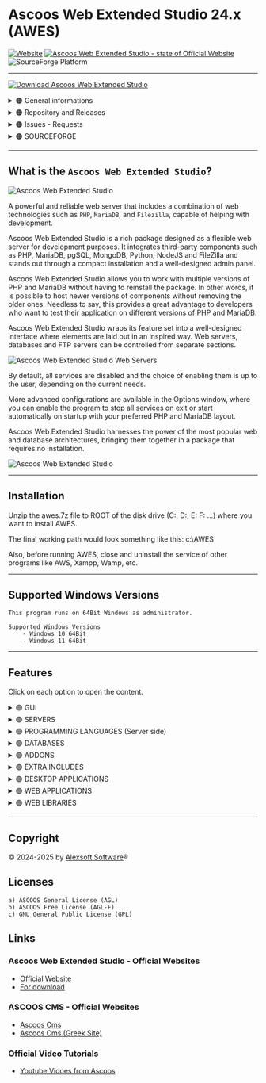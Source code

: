 # Ascoos Web Extended Studio 24.x (AWES)

[![Website](https://img.shields.io/website?url=https://www.ascoos.com&style=for-the-badge&label=Ascoos%20Official%20Website)](https://www.ascoos.com) 
[![Ascoos Web Extended Studio  - state of Official Website](https://img.shields.io/website?url=https://awes.ascoos.com&style=for-the-badge&label=Ascoos%20Web%20Extended%20Studio)](https://awes.ascoos.com) 
![SourceForge Platform](https://img.shields.io/sourceforge/platform/ascoos-web-extended-studio?labelColor=white&color=blue&style=for-the-badge)

***

[![Download Ascoos Web Extended Studio](https://a.fsdn.com/con/app/sf-download-button)](https://sourceforge.net/projects/ascoos-web-extended-studio/files/latest/download)

<details>
<summary>
  🟠 General informations
</summary>
<br>


![Ascoos Web Extended Studio - Forks](https://img.shields.io/github/forks/alexsoft-software/awes)
![Ascoos Web Extended Studio - Stars](https://img.shields.io/github/stars/alexsoft-software/awes)
![Ascoos Web Extended Studio - Watchers](https://img.shields.io/github/watchers/alexsoft-software/awes)
</details>

<details>
<summary>
  🟠 Repository and Releases
</summary>
<br>

[![Ascoos Web Extended Studio - Release](https://img.shields.io/github/v/release/alexsoft-software/awes)](https://github.com/alexsoft-software/awes/releases)
![Ascoos Web Extended Studio - Release Date](https://img.shields.io/github/release-date/alexsoft-software/awes?color=%230E80C0)
![Ascoos Web Extended Studio - Downloads (all assets, all releases)](https://img.shields.io/github/downloads/alexsoft-software/awes/total?color=%230E80C0) 
[![Ascoos Web Extended Studio - latest release tag](https://img.shields.io/github/tag/alexsoft-software/awes.svg)](https://github.com/alexsoft-software/awes/tags)

![Ascoos Web Extended Studio - repo size](https://img.shields.io/github/repo-size/alexsoft-software/awes)
[![Ascoos Web Extended Studio - total lines](https://tokei.rs/b1/github/alexsoft-software/awes?category=lines)](https://github.com/alexsoft-software/awes)
[![Ascoos Web Extended Studio - source code lines](https://tokei.rs/b1/github/alexsoft-software/awes?category=code)](https://github.com/alexsoft-software/awes) 
[![Ascoos Web Extended Studio - files in repository](https://tokei.rs/b1/github/alexsoft-software/awes?category=files)](https://github.com/alexsoft-software/awes)
</details>

<details>
<summary>
  🟠 Issues - Requests
</summary>
<br>

[![Ascoos Web Extended Studio - Open Issues](https://img.shields.io/github/issues/alexsoft-software/awes)](https://github.com/alexsoft-software/awes/issues)
[![Ascoos Web Extended Studio - Closed Issues](https://img.shields.io/github/issues-closed/alexsoft-software/awes)](https://github.com/alexsoft-software/awes/issues)
[![Ascoos Web Extended Studio - Open Pull Requests](https://img.shields.io/github/issues-pr/alexsoft-software/awes)](https://github.com/alexsoft-software/awes/pulls)
[![Ascoos Web Extended Studio - Closed Pull Requests](https://img.shields.io/github/issues-pr-closed/alexsoft-software/awes)](https://github.com/alexsoft-software/awes/pulls)
![Ascoos Web Extended Studio - Last Commit](https://img.shields.io/github/last-commit/alexsoft-software/awes)
</details>

<details>
<summary>
  🟠 SOURCEFORGE
</summary>
<br>

### Ascoos Web Extended Studio (For PHP 5.6.40 - 8.x)
  
[![Download Ascoos Web Extended Studio](https://img.shields.io/sourceforge/dt/ascoos-web-extended-studio.svg)](https://sourceforge.net/projects/ascoos-web-extended-studio/files/latest/download)
[![Download Ascoos Web Extended Studio](https://img.shields.io/sourceforge/dm/ascoos-web-extended-studio.svg)](https://sourceforge.net/projects/ascoos-web-extended-studio/files/latest/download)
[![Download Ascoos Web Extended Studio](https://img.shields.io/sourceforge/dw/ascoos-web-extended-studio.svg)](https://sourceforge.net/projects/ascoos-web-extended-studio/files/latest/download)
[![Download Ascoos Web Extended Studio](https://img.shields.io/sourceforge/dd/ascoos-web-extended-studio.svg)](https://sourceforge.net/projects/ascoos-web-extended-studio/files/latest/download)

<img alt="Ascoos Web Extended Studio Reviews" src="https://sourceforge.net/cdn/syndication/badge_img/3805424/oss-users-love-us-white?achievement=oss-users-love-us-white&amp;r=https://sourceforge.net/projects/ascoos-web-extended-studio/" width="128px">


### Ascoos Web Server (For PHP 5.2.x - 5.4.x) [ENDED 2015]
  
[![Download Ascoos Web Server](https://img.shields.io/sourceforge/dt/awserver.svg)](https://sourceforge.net/projects/awserver/files/latest/download)
[![Download Ascoos Web Server](https://img.shields.io/sourceforge/dm/awserver.svg)](https://sourceforge.net/projects/awserver/files/latest/download)
[![Download Ascoos Web Server](https://img.shields.io/sourceforge/dw/awserver.svg)](https://sourceforge.net/projects/awserver/files/latest/download)
[![Download Ascoos Web Server](https://img.shields.io/sourceforge/dd/awserver.svg)](https://sourceforge.net/projects/awserver/files/latest/download)


<img alt="Ascoos Web Extended Studio Reviews" src="https://sourceforge.net/cdn/syndication/badge_img/600983/oss-community-choice-white?achievement=oss-community-choice&amp;r=https://sourceforge.net/p/awserver/admin/files/badges" width="128px"> <img alt="Ascoos Web Extended Studio Reviews" src="https://sourceforge.net/cdn/syndication/badge_img/600983/oss-sf-favorite-white?achievement=oss-sf-favorite&amp;r=https://sourceforge.net/p/awserver/admin/files/badges" width="128px">
</details>

---

## What is the `Ascoos Web Extended Studio`?


![Ascoos Web Extended Studio](https://awes.ascoos.com/images/scr/scr-24.2.4.1782-800.png)


A powerful and reliable web server that includes a combination of web technologies such as `PHP`,  `MariaDB`, and `Filezilla`, capable of helping with development.

Ascoos Web Extended Studio is a rich package designed as a flexible web server for development purposes. It integrates third-party components such as PHP, MariaDB, pgSQL, MongoDB, Python, NodeJS and FileZilla and stands out through a compact installation and a well-designed admin panel.

Ascoos Web Extended Studio allows you to work with multiple versions of PHP and MariaDB without having to reinstall the package. In other words, it is possible to host newer versions of components without removing the older ones. Needless to say, this provides a great advantage to developers who want to test their application on different versions of PHP and MariaDB.

Ascoos Web Extended Studio wraps its feature set into a well-designed interface where elements are laid out in an inspired way. Web servers, databases and FTP servers can be controlled from separate sections.

![Ascoos Web Extended Studio Web Servers](https://a.fsdn.com/con/app/proj/ascoos-web-extended-studio/screenshots/AWES-24.1.1-00000102b-800-3ff088ea.png)

By default, all services are disabled and the choice of enabling them is up to the user, depending on the current needs.

More advanced configurations are available in the Options window, where you can enable the program to stop all services on exit or start automatically on startup with your preferred PHP and MariaDB layout.

Ascoos Web Extended Studio harnesses the power of the most popular web and database architectures, bringing them together in a package that requires no installation.

![Ascoos Web Extended Studio](https://a.fsdn.com/con/app/proj/ascoos-web-extended-studio/screenshots/AWES-databases-24.1.1-00000001-6e4be888.png)

---

## Installation

Unzip the awes.7z file to ROOT of the disk drive (C:, D:, E: F: ...) where you want to install AWES.

The final working path would look something like this: c:\AWES

Also, before running AWES, close and uninstall the service of other programs like AWS, Xampp, Wamp, etc.

---

## Supported Windows Versions 
```
This program runs on 64Bit Windows as administrator.

Supported Windows Versions 
    - Windows 10 64Bit
    - Windows 11 64Bit
```

---

## Features

Click on each option to open the content.

<details>
<summary>
  🟢 GUI 
</summary>
<br>

|Name | ✅ 24.2.5 | 24.2.6 | 24.2.7 | 24.2.8 | 24.2.9 | 24.2.10 | 25.x | 26.x |
|---|---|---|---|---|---|---|---|---|
| **AWES Desktop Control**<br>(`Portable`) | ✅ | ✅ | ✅ | ✅ | ✅ | ✅ | ✅ | ✅ |
| **Ascoos Web Host Panel (WHP)** <br> (`Free Edition based Ascoos OS`) |  |  |  |  |  |  |  | ✅ |
| **Multilingual**<br>(`40 Languages`) | ✅ | ✅ | ✅ | ✅ | ✅ | ✅ | ✅ | ✅ |
| **Themes**<br>(`Multiple skins`) | ✅ | ✅ | ✅ | ✅ | ✅ | ✅ | ✅ | ✅ |
| **Windows DNS Hosts**<br>(`Native AWES Editor`) | ✅ | ✅ | ✅ | ✅ | ✅ | ✅ | ✅ | ✅ |
| **Mikrotik DNS Hosts** <br> (`communication with RouterOS`) |  |  |  |  |  |  |  | ✅ |
| **Quick Toolbar**<br>(`600+ shortcuts`) | ✅ | ✅ | ✅ | ✅ | ✅ | ✅ | ✅ | ✅ |
</details>

<details>
<summary>
  🟢 SERVERS
</summary>
 <br>

|Name | ✅ 24.2.5 | 24.2.6 | 24.2.7 | 24.2.8 | 24.2.9 | 24.2.10 | 25.x | 26.x |
|---|---|---|---|---|---|---|---|---|
| **Apache**<br>(`Web Server`) | ✅ | ✅ | ✅ | ✅ | ✅ | ✅ | ✅ | ✅ |
| **NGNIX**<br>(`Web Server`) |  |  |  |  |  |  |  | ✅ |
| **Filezilla**<br>(`FTP Server`) | ✅ | ✅ | ✅ | ✅ | ✅ | ✅ | ✅ | ✅ |
| **Subversion SVN** <br> (`Code Repositories`) | ✅ | ✅ | ✅ | ✅ | ✅ | ✅ | ✅ | ✅ |
| **GIT**<br>(`Code Repositories`) |  |  |  |  |  |  |  | ✅ |
| **Memcached**<br>(`Accelerator`) | ✅ | ✅ | ✅ | ✅ | ✅ | ✅ | ✅ | ✅ |
</details>

<details>
<summary>
  🟢 PROGRAMMING LANGUAGES (Server side)
</summary>
 <br>

|Name | ✅ 24.2.5 | 24.2.6 | 24.2.7 | 24.2.8 | 24.2.9 | 24.2.10 | 25.x | 26.x |
|---|---|---|---|---|---|---|---|---|
| **PHP** <br> (`Multiple PHP Versions`) | ✅ | ✅ | ✅ | ✅ | ✅ | ✅ | ✅ | ✅ |
| **Python** <br> (`Run as Apache CGI`) | ✅ | ✅ | ✅ | ✅ | ✅ | ✅ | ✅ | ✅ |
| **NodeJS** <br> (`Run as Apache CGI`) | ✅ | ✅ | ✅ | ✅ | ✅ | ✅ | ✅ | ✅ |
</details>

<details>
<summary>
  🟢 DATABASES
</summary>
 <br> 

|Name | ✅ 24.2.5 | 24.2.6 | 24.2.7 | 24.2.8 | 24.2.9 | 24.2.10 | 25.x | 26.x |
|---|---|---|---|---|---|---|---|---|
| **JSQLDB** <br> (`PHP-native Json SQL Database`) |  |  |  |  |  |  |  | ✅ |
| **MariaDB** <br> (`Multiple DB Versions`) | ✅ | ✅ | ✅ | ✅ | ✅ | ✅ | ✅ | ✅ |
| **MongoDB** | ✅ | ✅ |✅ | ✅ | ✅ | ✅ | ✅ | ✅ |
| **PostgreSQL** |  |  |  |  |  |  |  | ✅ |
</details>

<details>
<summary>
  🟢 ADDONS
</summary>
 <br> 

|Name | ✅ 24.2.5 | 24.2.6 | 24.2.7 | 24.2.8 | 24.2.9 | 24.2.10 | 25.x | 26.x |
|---|---|---|---|---|---|---|---|---|
| **Ascoos File Manager**<br>(`Web File Manager based Ascoos OS`) |  |  |  |  |  |  |  | ✅ |
| **phpMyAdmin**<br>(`Web Interface for MariaDB`) | ✅ | ✅ | ✅ | ✅ | ✅ | ✅ | ✅ | ✅ |
| **phpPgAdmin**<br>(`Web Interface for PostfreSQL`) |  |  |  |  |  |  |  | ✅ |
| **Tiny File Manager**<br>(`Web File Manager`) | ✅ | ✅ | ✅ | ✅ | ✅ | ✅ | ❌ | ❌ |
| **WebSVN**<br>(`Web SVN Repository Client`) | ✅ | ✅ | ✅ | ✅ | ✅ | ✅ | ✅ | ✅ |
| **phpMemcachedAdmin**<br>(`MemCached Admin`) | ✅ | ✅ | ✅ | ✅ | ✅ | ✅ | ✅ | ✅ |
| **Memcache**<br>(`MemCached Informations`) | ✅ | ✅ | ✅ | ✅ | ✅ | ✅ | ✅ | ✅ |
</details>

<details>
<summary>
  🟢 EXTRA INCLUDES
</summary>
 <br>

|Name | ✅ 24.2.5 | 24.2.6 | 24.2.7 | 24.2.8 | 24.2.9 | 24.2.10 | 25.x | 26.x |
|---|---|---|---|---|---|---|---|---|
| **Ascoos LibIn** <br> (`Installer PHP Libraries for Ascoos OS`) |  |  |  |  |  |  |  | ✅ |
| **OpenSSL** <br> (`SSL Supports`) | ✅ | ✅ | ✅ | ✅ | ✅ | ✅ | ✅ | ✅ |
| **IonCube** <br> (`encoder loaders for PHP`) | ✅ | ✅ | ✅ | ✅ | ✅ | ✅ | ✅ | ✅ |
| **Browscap** <br> (`Browser informations`) | ✅ | ✅ | ✅ | ✅ | ✅ | ✅ | ✅ | ✅ |
</details>

<details>
<summary>
  🟢 DESKTOP APPLICATIONS
</summary>
 <br>

|Name | ✅ 24.2.5 | 24.2.6 | 24.2.7 | 24.2.8 | 24.2.9 | 24.2.10 | 25.x | 26.x |
|---|---|---|---|---|---|---|---|---|
| **Firefox** <br> (`Portable Developer Edition`) | ✅ | ✅ | ✅ | ✅ | ✅ | ✅ | ✅ | ✅ |
| **Visual Studio Code** <br> (`Portable Code Editor`) | ✅ | ✅ | ✅ | ✅ | ✅ | ✅ | ✅ | ✅ |
| **Notepad++** <br> (`Portable Code Editor`) | ✅ | ✅ | ✅ | ✅ | ✅ | ✅ | ✅ | ✅ |
| **Filezilla** <br> (`Portable FTP Client`) | ✅ | ✅ | ✅ | ✅ | ✅ | ✅ | ✅ | ✅ |
| **Sniptool** <br> (`Portable Screenshots`) | ✅ | ✅ | ✅ | ✅ | ✅ | ✅ | ✅ | ✅ |
| **FastStone Image Viewer**  <br> (`Portable`) | ✅ | ✅ | ✅ | ✅ | ✅ | ✅ | ✅ | ✅ |
</details>

<details>
<summary>
  🟢 WEB APPLICATIONS
</summary>
 <br>

|Pre-Installed Web Apps | ✅ 24.2.5 | 24.2.6 | 24.2.7 | 24.2.8 | 24.2.9 | 24.2.10 | 25.x | 26.x |
|---|---|---|---|---|---|---|---|---|
| **Ascoos CMS Oxyzen** <br> (`Free Edition based Ascoos OS`) |  |  |  |  |  |  |  | ✅ |
| **Ascoos Documentor** <br> (`Free Edition based Ascoos OS`) |  |  |  |  |  |  |  | ✅ |
| **Ascoos Bug Manager** <br> (`Free Edition based Ascoos OS`) |  |  |  |  |  |  |  | ✅ |
| **Ascoos Torrent Client** <br> (`Free Edition based Ascoos OS`) |  |  |  |  |  |  |  | ✅ |
| **Ascoos TV Streaming** <br> (`Free Edition based Ascoos OS`) |  |  |  |  |  |  |  | ✅ |
| **Joomla!** <br> (`PHP - CMS. 4.x and 5.x`) | ✅ | ✅ | ❌ | ❌ | ❌ | ❌ | ❌ | ❌ |
| **Wordpress!** <br> (`PHP - CMS. 5.x and 6.x`) | ✅ | ✅ | ❌ | ❌ | ❌ | ❌ | ❌ | ❌ |

</details>

<details>
<summary>
  🟢 WEB LIBRARIES
</summary>
 <br>

|Pre-Installed Web Libraries | ✅ 24.2.5 | 24.2.6 | 24.2.7 | 24.2.8 | 24.2.9 | 24.2.10 | 25.x | 26.x |
|---|---|---|---|---|---|---|---|---|
| **Ascoos OS** (Free Edition)<br> (`PHP Web 5 Kernel`) |  |  |  |  |  |  |  | ✅ |
| **Ascoos Framework 26** (Free Edition)<br> (`PHP Framework based Ascoos OS`) |  |  |  |  |  |  |  | ✅ |
| **Ascoos Framework 25** (Free Edition)<br> (`PHP Framework`) | ✅ | ✅ | ✅ | ✅ | ✅ | ✅ | ✅ | ❌ |
| **phpBCL8** <br> (`PHP8 Backwards Compatibility Library`) | ✅ | ✅ | ✅ | ✅ | ✅ | ✅ | ✅ | ✅ |
</details>

---

## Copyright

&#169; 2024-2025 by [Alexsoft Software](https://www.alexsoft.gr)&#174;



## Licenses
    a) ASCOOS General License (AGL)
    b) ASCOOS Free License (AGL-F)
    c) GNU General Public License (GPL)



## Links

### Ascoos Web Extended Studio - Official Websites
  - [Official Website](https://awes.ascoos.com)  
  - [For download](https://sourceforge.net/projects/ascoos-web-extended-studio)


### ASCOOS CMS - Official Websites
  - [Ascoos Cms](http://www.ascoos.com)
  - [Ascoos Cms (Greek Site)](http://www.ascoos.gr)


###  Official Video Tutorials
  - [Youtube Vidoes from Ascoos](https://www.youtube.com/user/AscoosCms)
    
